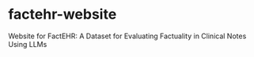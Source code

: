 # factehr-website
Website for FactEHR: A Dataset for Evaluating Factuality in Clinical Notes Using LLMs
